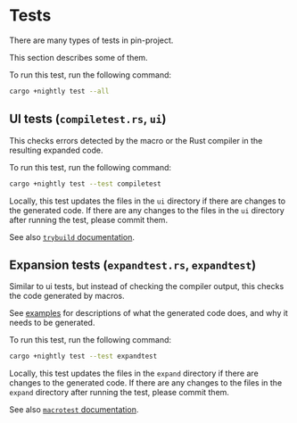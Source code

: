 # Tests

There are many types of tests in pin-project.

This section describes some of them.

To run this test, run the following command:

```sh
cargo +nightly test --all
```

## UI tests (`compiletest.rs`, `ui`)

This checks errors detected by the macro or the Rust compiler in the resulting expanded code.

To run this test, run the following command:

```sh
cargo +nightly test --test compiletest
```

Locally, this test updates the files in the `ui` directory if there are
changes to the generated code. If there are any changes to the files in the
`ui` directory after running the test, please commit them.

See also [`trybuild` documentation](https://docs.rs/trybuild).

## Expansion tests (`expandtest.rs`, `expandtest`)

Similar to ui tests, but instead of checking the compiler output, this checks
the code generated by macros.

See [examples](../examples/README.md) for
descriptions of what the generated code does, and why it needs to be generated.

To run this test, run the following command:

```sh
cargo +nightly test --test expandtest
```

Locally, this test updates the files in the `expand` directory if there are
changes to the generated code. If there are any changes to the files in the
`expand` directory after running the test, please commit them.

See also [`macrotest` documentation](https://docs.rs/macrotest).
